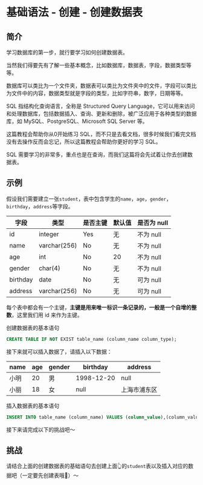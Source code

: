 # 基础语法 - 创建 - 创建数据表

## 简介

学习数据库的第一步，就行要学习如何创建数据表。

当然我们得要先有了解一些基本概念，比如数据库，数据表，字段，数据类型等等。

数据库可以类比为一个文件夹，数据表可以类比为文件夹中的文件，字段可以类比为文件中的内容，数据类型就是字段的类型，比如字符串，数字，日期等等。

SQL 指结构化查询语言，全称是 Structured Query Language，它可以用来访问和处理数据库，包括数据插入、查询、更新和删除，被广泛应用于各种类型的数据库，如 MySQL、PostgreSQL、Microsoft SQL Server 等。

这篇教程会帮助你从0开始练习 SQL，而不只是去看文档，很多时候我们看完文档没有去操作反而会忘记，所以这篇教程会帮助你更好的学习 SQL。

SQL 需要学习的非常多，重点也是在查询，而我们这篇将会先试着让你去创建数据表。

## 示例

假设我们需要建立一张`student`，表中包含学生的`name`，`age`，`gender`，`birthday`，`address`等字段。

| 字段     | 类型         | 是否主键 | 默认值 | 是否为 null |
| -------- | ------------ | -------- | ------ | ----------- |
| id       | integer      | Yes      | 无     | 不为 null   |
| name     | varchar(256) | No       | 无     | 不为 null   |
| age      | int          | No       | 20     | 不为 null   |
| gender   | char(4)      | No       | 无     | 不为 null   |
| birthday | date         | No       | 无     | 可为 null   |
| address  | varchar(256) | No       | 无     | 可为 null   |

每个表中都会有一个主键，**主键是用来唯一标识一条记录的，一般是一个自增的整数**，这里我们用 id 来作为主键。

创建数据表的基本语句

```sql
CREATE TABLE IF NOT EXIST table_name (column_name column_type);
```

接下来就可以插入数据了，请插入以下数据：

| name | age | gender | birthday   | address      |
| ---- | --- | ------ | ---------- | ------------ |
| 小明 | 20  | 男     | 1998-12-20 | null         |
| 小丽 | 18  | 女     | null       | 上海市浦东区 |

插入数据表的基本语句

```sql
INSERT INTO table_name (column_name) VALUES (column_value),(column_value2);
```

接下来请完成以下的挑战吧～

## 挑战

请结合上面的创建数据表的基础语句去创建上面👆的`student`表以及插入对应的数据吧（一定要先创建表哦💜）～
